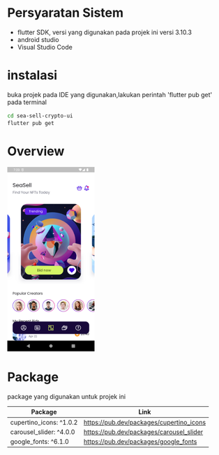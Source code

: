 # Persyaratan Sistem
- flutter SDK, versi yang digunakan pada projek ini versi 3.10.3
- android studio
- Visual Studio Code

# instalasi
buka projek pada IDE yang digunakan,lakukan perintah 'flutter pub get' pada terminal

```sh
cd sea-sell-crypto-ui
flutter pub get
```

# Overview
<img src="https://github.com/Harits-sl/sea-sell-crypto-ui/blob/master/assets/ss/ss.png" width="200" />

# Package
package yang digunakan untuk projek ini

| Package | Link |
| ------ | ------ |
| cupertino_icons: ^1.0.2 | https://pub.dev/packages/cupertino_icons |
| carousel_slider: ^4.0.0 | https://pub.dev/packages/carousel_slider |
| google_fonts: ^6.1.0 | https://pub.dev/packages/google_fonts |
